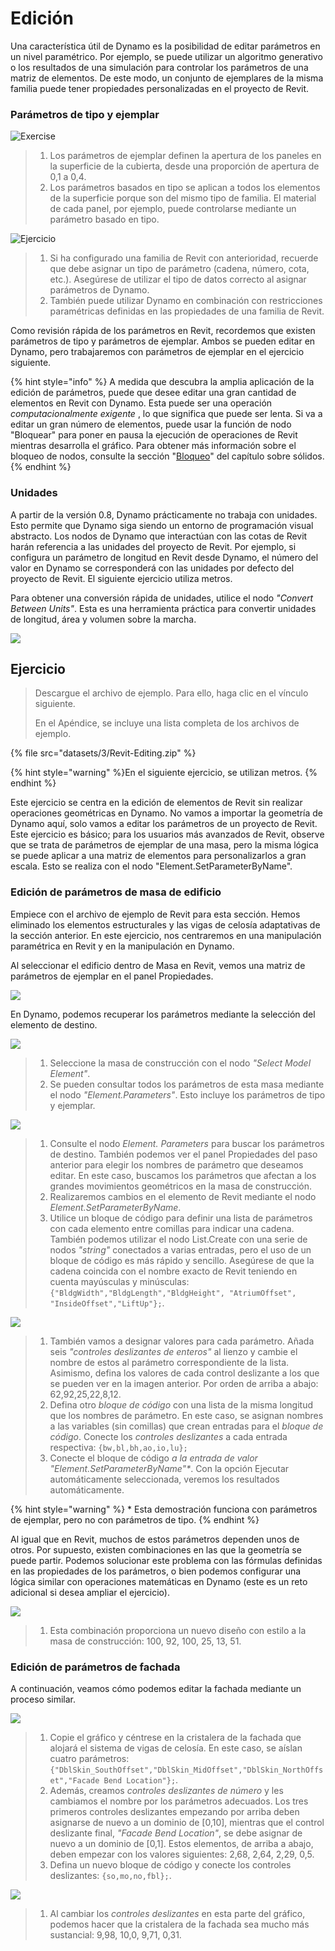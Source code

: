 # Edición

Una característica útil de Dynamo es la posibilidad de editar parámetros en un nivel paramétrico. Por ejemplo, se puede utilizar un algoritmo generativo o los resultados de una simulación para controlar los parámetros de una matriz de elementos. De este modo, un conjunto de ejemplares de la misma familia puede tener propiedades personalizadas en el proyecto de Revit.

### Parámetros de tipo y ejemplar

![Exercise](<../.gitbook/assets/32 (2).jpg>)

> 1. Los parámetros de ejemplar definen la apertura de los paneles en la superficie de la cubierta, desde una proporción de apertura de 0,1 a 0,4.
> 2. Los parámetros basados en tipo se aplican a todos los elementos de la superficie porque son del mismo tipo de familia. El material de cada panel, por ejemplo, puede controlarse mediante un parámetro basado en tipo.

![Ejercicio](../.gitbook/assets/params.jpg)

> 1. Si ha configurado una familia de Revit con anterioridad, recuerde que debe asignar un tipo de parámetro (cadena, número, cota, etc.). Asegúrese de utilizar el tipo de datos correcto al asignar parámetros de Dynamo.
> 2. También puede utilizar Dynamo en combinación con restricciones paramétricas definidas en las propiedades de una familia de Revit.

Como revisión rápida de los parámetros en Revit, recordemos que existen parámetros de tipo y parámetros de ejemplar. Ambos se pueden editar en Dynamo, pero trabajaremos con parámetros de ejemplar en el ejercicio siguiente.

{% hint style="info" %}
A medida que descubra la amplia aplicación de la edición de parámetros, puede que desee editar una gran cantidad de elementos en Revit con Dynamo. Esta puede ser una operación _computacionalmente exigente_ , lo que significa que puede ser lenta. Si va a editar un gran número de elementos, puede usar la función de nodo "Bloquear" para poner en pausa la ejecución de operaciones de Revit mientras desarrolla el gráfico. Para obtener más información sobre el bloqueo de nodos, consulte la sección "[Bloqueo](../essential-nodes-and-concepts/5\_geometry-for-computational-design/5-6\_solids.md#freezing)" del capítulo sobre sólidos. 
{% endhint %}

### Unidades

A partir de la versión 0.8, Dynamo prácticamente no trabaja con unidades. Esto permite que Dynamo siga siendo un entorno de programación visual abstracto. Los nodos de Dynamo que interactúan con las cotas de Revit harán referencia a las unidades del proyecto de Revit. Por ejemplo, si configura un parámetro de longitud en Revit desde Dynamo, el número del valor en Dynamo se corresponderá con las unidades por defecto del proyecto de Revit. El siguiente ejercicio utiliza metros.

Para obtener una conversión rápida de unidades, utilice el nodo _"Convert Between Units"_. Esta es una herramienta práctica para convertir unidades de longitud, área y volumen sobre la marcha.

![](<images/3/editing - units.jpg>)

## Ejercicio

> Descargue el archivo de ejemplo. Para ello, haga clic en el vínculo siguiente.
>
> En el Apéndice, se incluye una lista completa de los archivos de ejemplo.

{% file src="datasets/3/Revit-Editing.zip" %}

{% hint style="warning" %}En el siguiente ejercicio, se utilizan metros. {% endhint %}

Este ejercicio se centra en la edición de elementos de Revit sin realizar operaciones geométricas en Dynamo. No vamos a importar la geometría de Dynamo aquí, solo vamos a editar los parámetros de un proyecto de Revit. Este ejercicio es básico; para los usuarios más avanzados de Revit, observe que se trata de parámetros de ejemplar de una masa, pero la misma lógica se puede aplicar a una matriz de elementos para personalizarlos a gran escala. Esto se realiza con el nodo "Element.SetParameterByName".

### Edición de parámetros de masa de edificio

Empiece con el archivo de ejemplo de Revit para esta sección. Hemos eliminado los elementos estructurales y las vigas de celosía adaptativas de la sección anterior. En este ejercicio, nos centraremos en una manipulación paramétrica en Revit y en la manipulación en Dynamo.

Al seleccionar el edificio dentro de Masa en Revit, vemos una matriz de parámetros de ejemplar en el panel Propiedades.

![](<../.gitbook/assets/editing - exercise 01.jpg>)

En Dynamo, podemos recuperar los parámetros mediante la selección del elemento de destino.

![](<images/3/editing - exercise 02.jpg>)

> 1. Seleccione la masa de construcción con el nodo _"Select Model Element"_.
> 2. Se pueden consultar todos los parámetros de esta masa mediante el nodo _"Element.Parameters"_. Esto incluye los parámetros de tipo y ejemplar.

![](<images/3/editing - exercise 03.jpg>)

> 1. Consulte el nodo _Element. Parameters_ para buscar los parámetros de destino. También podemos ver el panel Propiedades del paso anterior para elegir los nombres de parámetro que deseamos editar. En este caso, buscamos los parámetros que afectan a los grandes movimientos geométricos en la masa de construcción.
> 2. Realizaremos cambios en el elemento de Revit mediante el nodo _Element.SetParameterByName_.
> 3. Utilice un bloque de código para definir una lista de parámetros con cada elemento entre comillas para indicar una cadena. También podemos utilizar el nodo List.Create con una serie de nodos _"string"_ conectados a varias entradas, pero el uso de un bloque de código es más rápido y sencillo. Asegúrese de que la cadena coincida con el nombre exacto de Revit teniendo en cuenta mayúsculas y minúsculas: `{"BldgWidth","BldgLength","BldgHeight", "AtriumOffset", "InsideOffset","LiftUp"};`.

![](<images/3/editing - exercise 04.jpg>)

> 1. También vamos a designar valores para cada parámetro. Añada seis _"controles deslizantes de enteros"_ al lienzo y cambie el nombre de estos al parámetro correspondiente de la lista. Asimismo, defina los valores de cada control deslizante a los que se pueden ver en la imagen anterior. Por orden de arriba a abajo: 62,92,25,22,8,12.
> 2. Defina otro _bloque de código_ con una lista de la misma longitud que los nombres de parámetro. En este caso, se asignan nombres a las variables (sin comillas) que crean entradas para el _bloque de código_. Conecte los _controles deslizantes_ a cada entrada respectiva: `{bw,bl,bh,ao,io,lu};`
> 3. Conecte el bloque de código _a la entrada de valor "Element.SetParameterByName"*_. Con la opción Ejecutar automáticamente seleccionada, veremos los resultados automáticamente.

{% hint style="warning" %} * Esta demostración funciona con parámetros de ejemplar, pero no con parámetros de tipo. {% endhint %}

Al igual que en Revit, muchos de estos parámetros dependen unos de otros. Por supuesto, existen combinaciones en las que la geometría se puede partir. Podemos solucionar este problema con las fórmulas definidas en las propiedades de los parámetros, o bien podemos configurar una lógica similar con operaciones matemáticas en Dynamo (este es un reto adicional si desea ampliar el ejercicio).

![](<images/3/editing - exercise 05.jpg>)

> 1. Esta combinación proporciona un nuevo diseño con estilo a la masa de construcción: 100, 92, 100, 25, 13, 51.

### Edición de parámetros de fachada

A continuación, veamos cómo podemos editar la fachada mediante un proceso similar.

![](<images/3/editing - exercise 06.jpg>)

> 1. Copie el gráfico y céntrese en la cristalera de la fachada que alojará el sistema de vigas de celosía. En este caso, se aíslan cuatro parámetros: `{"DblSkin_SouthOffset","DblSkin_MidOffset","DblSkin_NorthOffset","Facade Bend Location"};`.
> 2. Además, creamos _controles deslizantes de número_ y les cambiamos el nombre por los parámetros adecuados. Los tres primeros controles deslizantes empezando por arriba deben asignarse de nuevo a un dominio de [0,10], mientras que el control deslizante final, _"Facade Bend Location"_, se debe asignar de nuevo a un dominio de [0,1]. Estos elementos, de arriba a abajo, deben empezar con los valores siguientes: 2,68, 2,64, 2,29, 0,5.
> 3. Defina un nuevo bloque de código y conecte los controles deslizantes: `{so,mo,no,fbl};`.

![](<images/3/editing - exercise 07.jpg>)

> 1. Al cambiar los _controles deslizantes_ en esta parte del gráfico, podemos hacer que la cristalera de la fachada sea mucho más sustancial: 9,98, 10,0, 9,71, 0,31.
